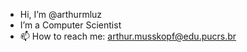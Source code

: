 - Hi, I’m @arthurmluz
- I’m a Computer Scientist
- 📫 How to reach me: arthur.musskopf@edu.pucrs.br

<!---
arthurmluz/arthurmluz is a ✨ special ✨ repository because its `README.md` (this file) appears on your GitHub profile.
You can click the Preview link to take a look at your changes.
--->
